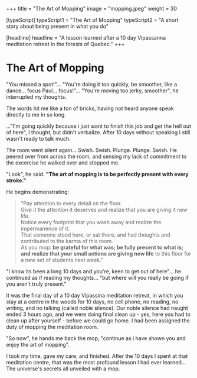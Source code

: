 +++
title = "The Art of Mopping"
image = "mopping.jpeg"
weight = 30

[typeScript] 
typeScript1 = "The Art of Mopping" 
typeScript2 = "A short story about being present in what you do"

[headline]
headline = "A lesson learned after a 10 day Vipassanna meditation retreat in the forests of Quebec."
+++

# The Art of Mopping

"You missed a spot!"... 
"You're doing it too quickly, be smoother, like a dance... focus Paul... focus!"...
"You're moving too jerky, smoother", he interrupted my thoughts.

The words hit me like a ton of bricks, having not heard anyone speak directly to me in so long.

 ..."I'm going quickly because i just want to finish this job and get the hell out of here", I thought, but didn't verbalize. After 10 days without speaking I still wasn't ready to talk much. 

The room went silent again... Swish. Swish. Plunge. Plunge. Swish. He peered over from across the room, and sensing my lack of commitment to the excercise he walked over and stopped me.

"Look", he said. **"The art of mopping is to be perfectly present with every stroke."** 

He begins demonstrating: 

>"Pay attention to every detail on the floor.  
>Give it the attention it deserves and realize that you are giving it new life.  
>Notice every footprint that you wash away and realize the impermanence of it.  
>That someone stood here, or sat there, and had thoughts and contributed to the karma of this room.  
>As you mop: **be grateful for what was; be fully present to what is; and realize that your small actions are giving new life** to this floor for a new set of students next week."

"I know its been a long 10 days and you're, keen to get out of here"... he continued as if reading my thoughts... "but where will you really be going if you aren't truly present." 

It was the final day of a 10 day Vipassina meditation retreat, in which you stay at a centre in the woods for 10 days, no cell phone, no reading, no writing, and no talking (called noble silence). Our noble silence had naught ended 3 hours ago, and we were doing final clean up - yes, here you had to clean up after yourself - before we could go home. I had been assigned the duty of mopping the meditation room.

"So now", he hands me back the mop, "continue as i have shown you and enjoy the art of mopping".

I took my time, gave my care, and finished. After the 10 days I spent at that meditation centre, that was the most profound lesson I had ever learned... The universe's secrets all unveiled with a mop.



